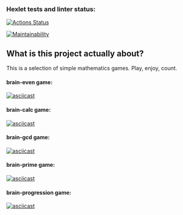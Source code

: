 ### Hexlet tests and linter status:
[![Actions Status](https://github.com/TolIkUshkevich/php-project-45/actions/workflows/hexlet-check.yml/badge.svg)](https://github.com/TolIkUshkevich/php-project-45/actions)

[![Maintainability](https://api.codeclimate.com/v1/badges/18cb5c5db817bbd6e2c1/maintainability)](https://codeclimate.com/github/TolIkUshkevich/php-project-45/maintainability)

## What is this project actually about?
This is a selection of simple mathematics games.
Play, enjoy, count.

#### brain-even game:  
[![asciicast](https://asciinema.org/a/CHaHgxNmZMFinMpzFdar7F0Kj.svg)](https://asciinema.org/a/CHaHgxNmZMFinMpzFdar7F0Kj)

#### brain-calc game:
[![asciicast](https://asciinema.org/a/jtjvroBQpuOSeNiMNs6Cx5ymb.svg)](https://asciinema.org/a/jtjvroBQpuOSeNiMNs6Cx5ymb)

#### brain-gcd game:
[![asciicast](https://asciinema.org/a/vzRygSr0irrKKz0EKjqkKc4W0.svg)](https://asciinema.org/a/vzRygSr0irrKKz0EKjqkKc4W0)

#### brain-prime game:
[![asciicast](https://asciinema.org/a/IWeGczcPkVKLAgRswyR13y4UB.svg)](https://asciinema.org/a/IWeGczcPkVKLAgRswyR13y4UB)

#### brain-progression game:
[![asciicast](https://asciinema.org/a/DIJktN6Tr2tmSvz1GpSGHEbRE.svg)](https://asciinema.org/a/DIJktN6Tr2tmSvz1GpSGHEbRE)